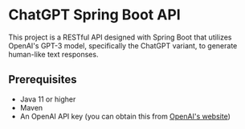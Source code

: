 # ChatGPT Spring Boot API

This project is a RESTful API designed with Spring Boot that utilizes OpenAI's GPT-3 model, specifically the ChatGPT variant, to generate human-like text responses.

## Prerequisites

- Java 11 or higher
- Maven
- An OpenAI API key (you can obtain this from [OpenAI's website](https://beta.openai.com/signup/))
